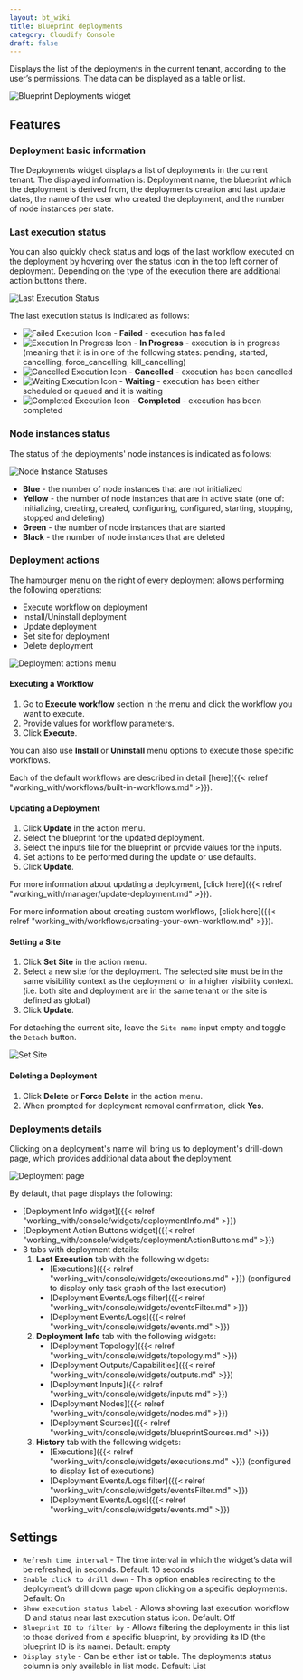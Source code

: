 ```yaml
---
layout: bt_wiki
title: Blueprint deployments
category: Cloudify Console
draft: false
---
```

Displays the list of the deployments in the current tenant, according to the user’s permissions. The data can be displayed as a table or list. 

![Blueprint Deployments widget]( /images/ui/widgets/blueprint-deployments.png )


## Features

### Deployment basic information

The Deployments widget displays a list of deployments in the current tenant. The displayed information is: Deployment name, 
the blueprint which the deployment is derived from, the deployments creation and last update dates, 
the name of the user who created the deployment, and the number of node instances per state.


### Last execution status

You can also quickly check status and logs of the last workflow executed on the deployment by hovering over the status icon in the top left corner of deployment. Depending on the type of the execution there are additional action buttons there.

![Last Execution Status]( /images/ui/widgets/blueprint-deployments_last-execution-status.png ) 

The last execution status is indicated as follows:

* ![Failed Execution Icon]( /images/ui/icons/execution-failed-icon.png ) - **Failed** - execution has failed
* ![Execution In Progress Icon]( /images/ui/icons/execution-in-progress-icon.png ) - **In Progress** - execution is in progress (meaning that it is in one of the following states: pending, started, cancelling, force_cancelling, kill_cancelling)
* ![Cancelled Execution Icon]( /images/ui/icons/execution-cancelled-icon.png ) - **Cancelled** - execution has been cancelled
* ![Waiting Execution Icon]( /images/ui/icons/execution-waiting-icon.png ) - **Waiting** - execution has been either scheduled or queued and it is waiting
* ![Completed Execution Icon]( /images/ui/icons/execution-completed-icon.png ) - **Completed** - execution has been completed


### Node instances status

The status of the deployments' node instances is indicated as follows:

![Node Instance Statuses]( /images/ui/widgets/blueprint-deployments_node-statuses.png )

* **Blue** - the number of node instances that are not initialized
* **Yellow** - the number of node instances that are in active state (one of: initializing, creating, created, configuring, configured, starting, stopping, stopped and deleting)
* **Green** - the number of node instances that are started
* **Black** - the number of node instances that are deleted


### Deployment actions

The hamburger menu on the right of every deployment allows performing the following operations:

* Execute workflow on deployment
* Install/Uninstall deployment
* Update deployment
* Set site for deployment
* Delete deployment
 
![Deployment actions menu]( /images/ui/widgets/blueprint-deployments_action-menu.png )


#### Executing a Workflow

1. Go to **Execute workflow** section in the menu and click the workflow you want to execute.
2. Provide values for workflow parameters. 
3. Click **Execute**.

You can also use **Install** or **Uninstall** menu options to execute those specific workflows.
 
Each of the default workflows are described in detail [here]({{< relref "working_with/workflows/built-in-workflows.md" >}}).


#### Updating a Deployment

1. Click **Update** in the action menu.
2. Select the blueprint for the updated deployment.
3. Select the inputs file for the blueprint or provide values for the inputs.
4. Set actions to be performed during the update or use defaults.  
5. Click **Update**.

For more information about updating a deployment, [click here]({{< relref "working_with/manager/update-deployment.md" >}}).

For more information about creating custom workflows, [click here]({{< relref "working_with/workflows/creating-your-own-workflow.md" >}}).


#### Setting a Site

1. Click **Set Site** in the action menu.
2. Select a new site for the deployment. The selected site must be in the same visibility context as the deployment or in a higher visibility context. (i.e. both site and deployment are in the same tenant or the site is defined as global) 
3. Click **Update**.

For detaching the current site, leave the `Site name` input empty and toggle the `Detach` button.

![Set Site]( /images/ui/widgets/blueprint-deployments_set-site.png )


#### Deleting a Deployment

1. Click **Delete** or **Force Delete** in the action menu.
2. When prompted for deployment removal confirmation, click **Yes**.


### Deployments details

Clicking on a deployment's name will bring us to deployment's drill-down page, 
which provides additional data about the deployment.

![Deployment page]( /images/ui/widgets/blueprint-deployments_deployment-page.png )

By default, that page displays the following: 

* [Deployment Info widget]({{< relref "working_with/console/widgets/deploymentInfo.md" >}})
* [Deployment Action Buttons widget]({{< relref "working_with/console/widgets/deploymentActionButtons.md" >}})
* 3 tabs with deployment details:
  1. **Last Execution** tab with the following widgets:
      * [Executions]({{< relref "working_with/console/widgets/executions.md" >}}) (configured to display only task graph of the last execution)
      * [Deployment Events/Logs filter]({{< relref "working_with/console/widgets/eventsFilter.md" >}})
      * [Deployment Events/Logs]({{< relref "working_with/console/widgets/events.md" >}})
  2. **Deployment Info** tab with the following widgets:
      * [Deployment Topology]({{< relref "working_with/console/widgets/topology.md" >}})
      * [Deployment Outputs/Capabilities]({{< relref "working_with/console/widgets/outputs.md" >}})
      * [Deployment Inputs]({{< relref "working_with/console/widgets/inputs.md" >}})
      * [Deployment Nodes]({{< relref "working_with/console/widgets/nodes.md" >}})
      * [Deployment Sources]({{< relref "working_with/console/widgets/blueprintSources.md" >}})
  3. **History** tab with the following widgets:
      * [Executions]({{< relref "working_with/console/widgets/executions.md" >}}) (configured to display list of executions)
      * [Deployment Events/Logs filter]({{< relref "working_with/console/widgets/eventsFilter.md" >}})
      * [Deployment Events/Logs]({{< relref "working_with/console/widgets/events.md" >}})
  

## Settings

* `Refresh time interval` - The time interval in which the widget’s data will be refreshed, in seconds. Default: 10 seconds
* `Enable click to drill down` - This option enables redirecting to the deployment’s drill down page upon clicking on a specific deployments. Default: On
* `Show execution status label` - Allows showing last execution workflow ID and status near last execution status icon. Default: Off
* `Blueprint ID to filter by` - Allows filtering the deployments in this list to those derived from a specific blueprint, by providing its ID (the blueprint ID is its name). Default: empty
* `Display style` - Can be either list or table. The deployments status column is only available in list mode.  Default: List
